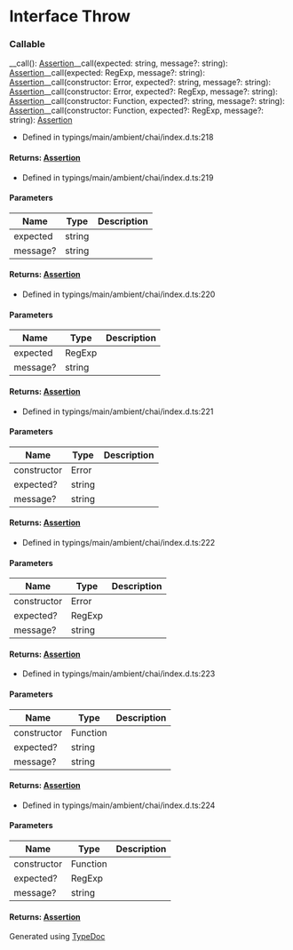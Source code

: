 # Interface Throw


### Callable
__call(): [Assertion](_typings_main_ambient_chai_index_d_.chai.assertion.md)__call(expected: string, message?: string): [Assertion](_typings_main_ambient_chai_index_d_.chai.assertion.md)__call(expected: RegExp, message?: string): [Assertion](_typings_main_ambient_chai_index_d_.chai.assertion.md)__call(constructor: Error, expected?: string, message?: string): [Assertion](_typings_main_ambient_chai_index_d_.chai.assertion.md)__call(constructor: Error, expected?: RegExp, message?: string): [Assertion](_typings_main_ambient_chai_index_d_.chai.assertion.md)__call(constructor: Function, expected?: string, message?: string): [Assertion](_typings_main_ambient_chai_index_d_.chai.assertion.md)__call(constructor: Function, expected?: RegExp, message?: string): [Assertion](_typings_main_ambient_chai_index_d_.chai.assertion.md)
  
* Defined in typings/main/ambient/chai/index.d.ts:218

#### Returns: [Assertion](_typings_main_ambient_chai_index_d_.chai.assertion.md)
  
* Defined in typings/main/ambient/chai/index.d.ts:219


#### Parameters

| Name | Type | Description |
| ---- | ---- | ---- |
| expected | string|  |
| message? | string|  |

#### Returns: [Assertion](_typings_main_ambient_chai_index_d_.chai.assertion.md)
  
* Defined in typings/main/ambient/chai/index.d.ts:220


#### Parameters

| Name | Type | Description |
| ---- | ---- | ---- |
| expected | RegExp|  |
| message? | string|  |

#### Returns: [Assertion](_typings_main_ambient_chai_index_d_.chai.assertion.md)
  
* Defined in typings/main/ambient/chai/index.d.ts:221


#### Parameters

| Name | Type | Description |
| ---- | ---- | ---- |
| constructor | Error|  |
| expected? | string|  |
| message? | string|  |

#### Returns: [Assertion](_typings_main_ambient_chai_index_d_.chai.assertion.md)
  
* Defined in typings/main/ambient/chai/index.d.ts:222


#### Parameters

| Name | Type | Description |
| ---- | ---- | ---- |
| constructor | Error|  |
| expected? | RegExp|  |
| message? | string|  |

#### Returns: [Assertion](_typings_main_ambient_chai_index_d_.chai.assertion.md)
  
* Defined in typings/main/ambient/chai/index.d.ts:223


#### Parameters

| Name | Type | Description |
| ---- | ---- | ---- |
| constructor | Function|  |
| expected? | string|  |
| message? | string|  |

#### Returns: [Assertion](_typings_main_ambient_chai_index_d_.chai.assertion.md)
  
* Defined in typings/main/ambient/chai/index.d.ts:224


#### Parameters

| Name | Type | Description |
| ---- | ---- | ---- |
| constructor | Function|  |
| expected? | RegExp|  |
| message? | string|  |

#### Returns: [Assertion](_typings_main_ambient_chai_index_d_.chai.assertion.md)



Generated using [TypeDoc](http://typedoc.io)
